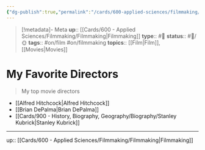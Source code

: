 ```yaml
---
{"dg-publish":true,"permalink":"/cards/600-applied-sciences/filmmaking/my-favorite-directors/","title":"My Favorite Directors"}
---
```


> [!metadata]- Meta
> **up**:: [[Cards/600 - Applied Sciences/Filmmaking/Filmmaking\|Filmmaking]]
> **type**:: #📝 
> **status**:: #📝/🌞
> **tags**::  #on/film #on/filmmaking 
> **topics**:: [[Film\|Film]], [[Movies\|Movies]]


# My Favorite Directors

> My top movie directors 


- [[Alfred Hitchcock\|Alfred Hitchcock]]
- [[Brian DePalma\|Brian DePalma]]
- [[Cards/900 - History, Biography, Geography/Biography/Stanley Kubrick\|Stanley Kubrick]]
---
up:: [[Cards/600 - Applied Sciences/Filmmaking/Filmmaking\|Filmmaking]]

